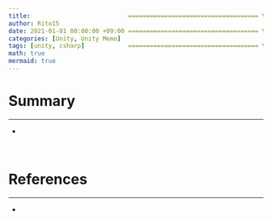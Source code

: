 ```yaml
---
title:                           ==================================== 변경!
author: Rito15
date: 2021-01-01 00:00:00 +09:00 ==================================== 변경!
categories: [Unity, Unity Memo]
tags: [unity, csharp]            ==================================== 변경!
math: true
mermaid: true
---
```


# Summary
---
- 

<br>

# References
---
- 
